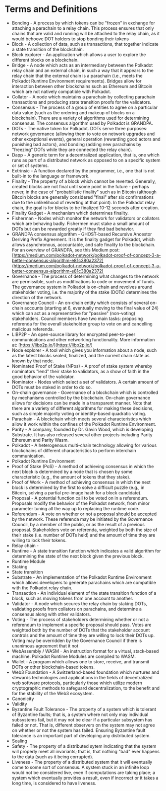 # Terms and Definitions

* Bonding - A process by which tokens can be "frozen" in exchange for attaching a parachain to a relay chain.  This process ensures that only chains that are valid and running will be attached to the relay chain, as it would behoove DOT holders to stop bonding their tokens
* Block - A collection of data, such as transactions, that together indicate a state transition of the blockchain.
* Block explorer - An application which allows a user to explore the different blocks on a blockchain.
* Bridge - A node which acts as an intermediary between the Polkadot relay chain and an external chain, in such a way that it appears to the relay chain that the external chain is a parachain (i.e., meets the Polkadot Runtime Environment requirements).  Bridges allow for interaction between other blockchains such as Ethereum and Bitcoin which are not natively compatible with Polkadot.
* Collator - A node which maintains a parachain by collecting parachain transactions and producing state transition proofs for the validators.
* Consensus - The process of a group of entities to agree on a particular data value (such as the ordering and makeup of blocks on a blockchain).  There are a variety of algorithms used for determining consensus.  The consensus algorithm used by Polkadot is GRANDPA.
* DOTs - The native token for Polkadot.  DOTs serve three purposes: network governance (allowing them to vote on network upgrades and other exceptional events), general operation (rewarding good actors and punishing bad actors), and bonding (adding new parachains by "freezing" DOTs while they are connected the relay chain).
* Dapp - A generic term for a decentralized application, that is, one which runs as part of a distributed network as opposed to on a specific system or set of systems.
* Extrinsic - A function declared by the programmer, i.e., one that is not built-in to the language or framework.
* Finality - The property of a block which cannot be reverted.  Generally, created blocks are not final until some point in the future - perhaps never, in the case of "probabilistic finality" such as in Bitcoin (although Bitcoin blocks are generally considered "final" after six confirmations due to the unlikelihood of reverting at that point).  In the Polkadot relay chain, the goal is for blocks to be finalized 10-12 seconds after creation.
* Finality Gadget - A mechanism which determines finality.
* Fisherman - Nodes which monitor the network for validators or collators which are behaving badly.  Fishermen must stake a small amount of DOTs but can be rewarded greatly if they find bad behavior.
* GRANDPA consensus algorithm - GHOST-based Recursive Ancestor Deriving Prefix Agreement.  It is the finality gadget for Polkadot, which allows asynchronous, accountable, and safe finality to the blockchain.  For an overview of GRANDPA, see this Medium post: [https://medium.com/polkadot-network/polkadot-proof-of-concept-3-a-better-consensus-algorithm-e81c380a2372](https://medium.com/polkadot-network/polkadot-proof-of-concept-3-a-better-consensus-algorithm-e81c380a2372)
* Governance - The process of determining what changes to the network are permissible, such as modifications to code or movement of funds.  The governance system in Polkadot is on-chain and revolves around stakeholder voting, i.e. the majority of the stake (DOTs) determines the direction of the network.
* Governance Council - An on-chain entity which consists of several on-chain accounts (starting at 6, eventually moving to the final value of 24) which can act as a representative for "passive" (non-voting) stakeholders.  Council members have two main tasks: proposing referenda for the overall stakeholder group to vote on and cancelling malicious referenda.
* LIBP2P - An open-source library for encrypted peer-to-peer communications and other networking functionality.  More information at: [https://libp2p.io/](https://libp2p.io/)
* Node explorer - A tool which gives you information about a node, such as the latest blocks sealed, finalized, and the current chain state as known by that node.
* Nominated Proof of Stake (NPos) - A proof of stake system whereby nominators "lend" their stake to validators, as a show of faith in the good behavior of the validator.
* Nominator - Nodes which select a set of validators.  A certain amount of DOTs must be staked in order to do so.
* On-chain governance - Governance of a blockchain which is controlled by mechanisms controlled by the blockchain.  On-chain governance allows for decisions can be made in a transparent manner.  Note that there are a variety of different algorithms for making these decisions, such as simple majority voting or identity-based quadratic voting.
* Parachain - A blockchain which meets several characteristics which allow it work within the confines of the Polkadot Runtime Environment.
* Parity - A company, founded by Dr. Gavin Wood, which is developing Substrate.  It has also released several other projects including Parity Ethereum and Parity Wasm.
* Polkadot - A heterogenous multi-chain technology allowing for various blockchains of different characteristics to perform interchain communication.
* Polkadot Runtime Environment
* Proof of Stake (PoS) - A method of achieving consensus in which the next block is determined by a node that is chosen by some characteristic (e.g., the amount of tokens that they stake).
* Proof of Work - A method of achieving consensus in which the next block is determined by the first to solve a difficult puzzle (e.g., in Bitcoin, solving a partial pre-image hash for a block candidate).
* Proposal - A potential function call to be voted on in a referendum.  Proposals modify the behavior of the Polkadot network, from minor parameter tuning all the way up to replacing the runtime code.
* Referendum - A vote on whether or not a proposal should be accepted by the network.  These referenda may be initiated by the Governance Council, by a member of the public, or as the result of a previous proposal.  Stakeholders vote on referenda, weighted by both the size of their stake (i.e. number of DOTs held) and the amount of time they are willing to lock their tokens.
* Relay chain -
* Runtime - A state transition function which indicates a valid algorithm for determining the state of the next block given the previous block.
* Runtime Module
* Staking
* State transition
* Substrate - An implementation of the Polkadot Runtime Environment which allows developers to generate parachains which are compatible with the Polkadot relay chain.
* Transaction - An individual element of the state transition function of a block, such as moving tokens from one account to another.
* Validator - A node which secures the relay chain by staking DOTs, validating proofs from collators on parachains, and determine a consensus along with other validators.
* Voting - The process of stakeholders determining whether or not a referendum to implement a specific proposal should pass.  Votes are weighted both by the number of DOTs that the stakeholder account controls and the amount of time they are willing to lock their DOTs up.  Voting may be overridden by the Governance Council if there is unanimous agreement that it not
* WebAssembly / WASM - An instruction format for a virtual, stack-based machine.  Polkadot Runtime Modules are compiled to WASM.
* Wallet - A program which allows one to store, receive, and transmit DOTs or other blockchain-based tokens.
* Web3 Foundation - A Switzerland-based foundation which nurtures and stewards technologies and applications in the fields of decentralized web software protocols, particularly those which utilize modern cryptographic methods to safeguard decentralization, to the benefit and for the stability of the Web3 ecosystem.
* Canonicity
* Validity
* Byzantine Fault Tolerance - The property of a system which is tolerant of Byzantine faults; that is, a system where not only may individual subsystems fail, but it may not be clear if a particular subsystem has failed or not.  That is, different observers on the system may not agree on whether or not the system has failed.  Ensuring Byzantine fault tolerance is an important part of developing any distributed system.
* Sealing
* Safety - The property of a distributed sytem indicating that the system will properly meet all invariants; that is, that nothing "bad" ever happens to the data (such as it being corrupted).
* Liveness - The property of a distributed system that it will eventually come to some sort of consensus.  A system stuck in an infinite loop would not be considered live, even if computations are taking place; a system which eventually provides a result, even if incorrect or it takes a long time, is considered to have liveness.